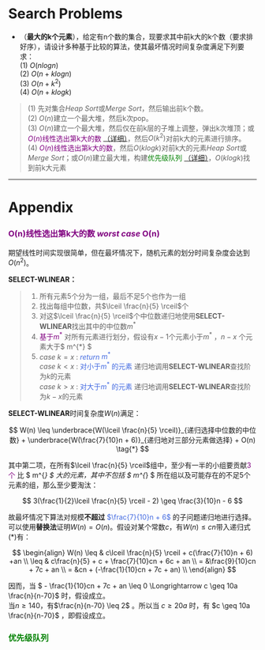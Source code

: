 <script type="text/x-mathjax-config">
  MathJax.Hub.Config({
    tex2jax: {
      inlineMath: [ ['$','$'], ["\\(","\\)"] ],
      processEscapes: true
    }
  });
</script>
<script src="https://cdn.mathjax.org/mathjax/latest/MathJax.js?config=TeX-AMS-MML_HTMLorMML" type="text/javascript"></script>

# Search Problems
- （**最大的k个元素**），给定有n个数的集合，现要求其中前k大的k个数（要求排好序），请设计多种基于比较的算法，使其最坏情况时间复杂度满足下列要求：<br>(1) $O(nlogn)$ <br> (2) $O(n+klogn)$ <br> (3) $O(n+k^2)$ <br> (4) $O(n+klogk)$ 

> (1) 先对集合*Heap Sort*或*Merge Sort*，然后输出前k个数。<br>
> (2) $O(n)$建立一个最大堆，然后k次pop。<br>
> (3) $O(n)$建立一个最大堆，然后仅在前k层的子堆上调整，弹出k次堆顶；或<font color="purple">$O(n)$线性选出第k大的数</font> [（详细）](#-on线性选出第k大的数-worst-case-on--)，然后$O(k^2)$对前k大的元素进行排序。<br>
> (4) <font color="purple">$O(n)$线性选出第k大的数</font>，然后$O(klogk)$对前k大的元素*Heap Sort*或*Merge Sort*；或$O(n)$建立最大堆，构建<font color="green">优先级队列 </font> [（详细）](#优先级队列-)，$O(klogk)$找到前k大元素

---

# Appendix

### <font color="purple"> O(n)线性选出第k大的数 *worst case* O(n)  </font>

期望线性时间实现很简单，但在最坏情况下，随机元素的划分时间复杂度会达到$O(n^2)$。

**SELECT-WLINEAR：** 

> 1.  所有元素5个分为一组，最后不足5个也作为一组
> 2.  找出每组中位数，共$\lceil \frac{n}{5} \rceil$个
> 3.  对这$\lceil \frac{n}{5} \rceil$个中位数递归地使用**SELECT-WLINEAR**找出其中的中位数$m^{*}$
> 4.  <font color="purple">基于$m^{*}$ </font>对所有元素进行划分，假设有$x-1$个元素小于$m^{*}$ ，$n-x$ 个元素大于$ m^{*} $
> 5.  *case* $k = x$ : <font color="RoyalBlue">*return* $m^{*}$ </font> <br>
>    *case* $k < x$ : <font color="RoyalBlue">对小于$m^{*}$ 的元素</font> 递归地调用**SELECT-WLINEAR**查找阶为$k$的元素 <br>
>    *case* $k > x$ : <font color="RoyalBlue">对大于$m^{*}$ 的元素</font> 递归地调用**SELECT-WLINEAR**查找阶为$k-x$的元素 <br>      
    
**SELECT-WLINEAR**时间复杂度$W(n)$满足：

$$ 
W(n) \leq \underbrace{W(\lceil \frac{n}{5} \rceil)}_{递归选择中位数的中位数} + \underbrace{W(\frac{7}{10}n + 6)}_{递归地对三部分元素做选择} + O(n) \tag{*}
$$

其中第二项，在所有$\lceil \frac{n}{5} \rceil$组中，至少有一半的小组要贡献<font color="purple">3个</font> 比 $ m^{*} $ 大的元素，其中不包括 $ m^{*} $ 所在组以及可能存在的不足5个元素的组，那么至少要淘汰：

$$
3(\frac{1}{2}\lceil \frac{n}{5} \rceil - 2) \geq \frac{3}{10}n - 6
$$

故最坏情况下算法对规模**不超过** <font color="RoyalBlue"> $\frac{7}{10}n + 6$ </font> 的子问题递归地进行选择。 <br>
可以使用**替换法**证明$W(n) = O(n)$。假设对某个常数$c$，有$W(n) \leq cn$带入递归式$(*)$有：

$$ 
\begin{align}
W(n) \leq & c\lceil \frac{n}{5} \rceil + c(\frac{7}{10}n + 6) +an \\
\leq & c\frac{n}{5} + c + \frac{7}{10}cn + 6c + an \\
= &\frac{9}{10}cn + 7c + an \\
= &cn + (-\frac{1}{10}cn + 7c + an) \\
\end{align}
$$

因而，当 $ - \frac{1}{10}cn + 7c + an \leq 0 \Longrightarrow c \geq 10a \frac{n}{n-70}$ 时，假设成立。<br>
当$n \geq 140$，有$\frac{n}{n-70} \leq 2$ 。所以当 $c \geq 20a$ 时，有 $c \geq 10a \frac{n}{n-70}$ ，即假设成立。

### <font color="green">优先级队列 </font>

